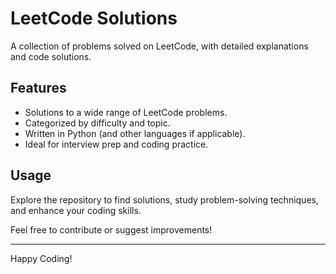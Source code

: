 # LeetCode Solutions

A collection of problems solved on LeetCode, with detailed explanations and code solutions.

## Features
- Solutions to a wide range of LeetCode problems.
- Categorized by difficulty and topic.
- Written in Python (and other languages if applicable).
- Ideal for interview prep and coding practice.

## Usage
Explore the repository to find solutions, study problem-solving techniques, and enhance your coding skills.

Feel free to contribute or suggest improvements!

---

Happy Coding!
